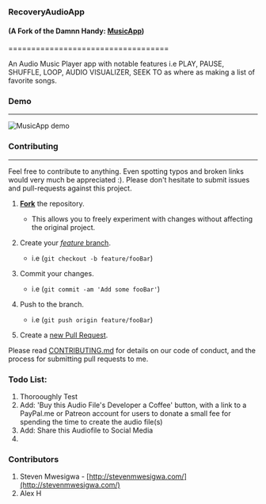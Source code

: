 ### RecoveryAudioApp
#### (A Fork of the Damnn Handy: [MusicApp](https://github.com/steven7mwesigwa/MusicApp/))
===================================

An Audio Music Player app with notable features i.e PLAY, PAUSE, SHUFFLE, LOOP, AUDIO VISUALIZER, SEEK TO as where as making a list of favorite songs.

### Demo
----
![MusicApp demo](Readme_images/demo.gif "MusicApp demo")

### Contributing

---

Feel free to contribute to anything. Even spotting typos and broken links would very much be appreciated :).
Please don't hesitate to submit issues and pull-requests against this project.

1. **[Fork](https://github.com/steven7mwesigwa/MusicApp/fork)** the repository.

    * This allows you to freely experiment with changes without affecting the original project.

2. Create your [*feature* branch](https://help.github.com/articles/creating-and-deleting-branches-within-your-repository).

    * i.e  (`git checkout -b feature/fooBar`)

3. Commit your changes.

    * i.e  (`git commit -am 'Add some fooBar'`)

4. Push to the branch.

    * i.e  (`git push origin feature/fooBar`)

5. Create a [new Pull Request](https://help.github.com/articles/using-pull-requests/).

Please read [CONTRIBUTING.md](/CONTRIBUTING.md) for details on our code of conduct, and the process for submitting pull requests to me.

### Todo List:

1. Thorooughly Test
2. Add: 'Buy this Audio File's Developer a Coffee' button, with a link to a PayPal.me or Patreon account for users to donate a small fee for spending the time to create the audio file(s)
3. Add: Share this Audiofile to Social Media
4. 


### Contributors
1. Steven Mwesigwa - [http://stevenmwesigwa.com/](http://stevenmwesigwa.com/)
2. Alex H


